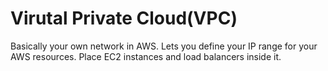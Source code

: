 # Virutal Private Cloud(VPC)
Basically your own network in AWS. Lets you define your IP range for your AWS resources. Place EC2 instances and load balancers inside it.

